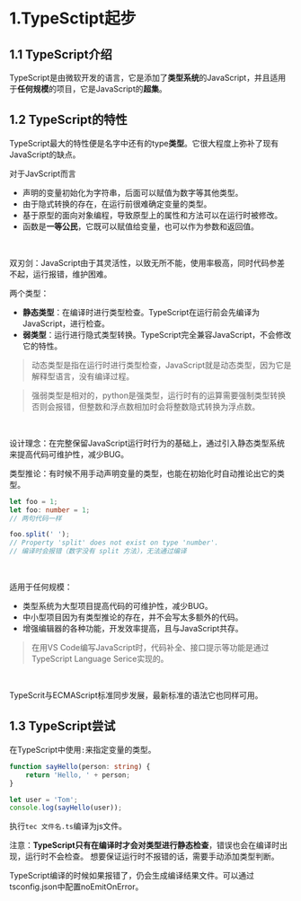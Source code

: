 # 1.TypeSctipt起步
## 1.1 TypeScript介绍
TypeScript是由微软开发的语言，它是添加了**类型系统**的JavaScript，并且适用于**任何规模**的项目，它是JavaScript的**超集**。
​

## 1.2 TypeScript的特性
TypeScript最大的特性便是名字中还有的type**类型**。它很大程度上弥补了现有JavaScript的缺点。
​

对于JavScript而言

- 声明的变量初始化为字符串，后面可以赋值为数字等其他类型。
- 由于隐式转换的存在，在运行前很难确定变量的类型。
- 基于原型的面向对象编程，导致原型上的属性和方法可以在运行时被修改。
- 函数是**一等公民**，它既可以赋值给变量，也可以作为参数和返回值。

​

双刃剑：JavaScript由于其灵活性，以致无所不能，使用率极高，同时代码参差不起，运行报错，维护困难。


两个类型：

- **静态类型**：在编译时进行类型检查。TypeScript在运行前会先编译为JavaScript，进行检查。
- **弱类型**：运行进行隐式类型转换。TypeScript完全兼容JavaScript，不会修改它的特性。
> 动态类型是指在运行时进行类型检查，JavaScript就是动态类型，因为它是解释型语言，没有编译过程。

> 强弱类型是相对的，python是强类型，运行时有的运算需要强制类型转换否则会报错，但整数和浮点数相加时会将整数隐式转换为浮点数。

​

设计理念：在完整保留JavaScript运行时行为的基础上，通过引入静态类型系统来提高代码可维护性，减少BUG。
​

类型推论：有时候不用手动声明变量的类型，也能在初始化时自动推论出它的类型。
```typescript
let foo = 1;
let foo: number = 1;
// 两句代码一样

foo.split(' ');
// Property 'split' does not exist on type 'number'.
// 编译时会报错（数字没有 split 方法），无法通过编译
```
​

适用于任何规模：

- 类型系统为大型项目提高代码的可维护性，减少BUG。
- 中小型项目因为有类型推论的存在，并不会写太多额外的代码。
- 增强编辑器的各种功能，开发效率提高，且与JavaScript共存。
> 在用VS Code编写JavaScript时，代码补全、接口提示等功能是通过 TypeScript Language Serice实现的。

​

TypeScrit与ECMAScript标准同步发展，最新标准的语法它也同样可用。
​

## 1.3 TypeScript尝试
在TypeScript中使用`:`来指定变量的类型。
```typescript
function sayHello(person: string) {
    return 'Hello, ' + person;
}

let user = 'Tom';
console.log(sayHello(user));
```
执行`tec 文件名.ts`编译为js文件。
​

注意：**TypeScript只有在编译时才会对类型进行静态检查**，错误也会在编译时出现，运行时不会检查。
想要保证运行时不报错的话，需要手动添加类型判断。
​

TypeScript编译的时候如果报错了，仍会生成编译结果文件。可以通过tsconfig.json中配置noEmitOnError。
​


